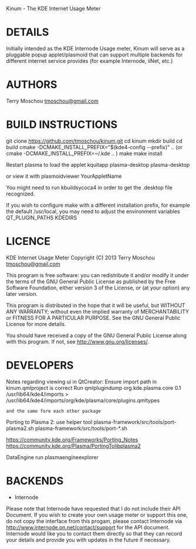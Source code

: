Kinum - The KDE Internet Usage Meter

DETAILS
=======

Initially intended as the KDE Internode Usage meter, Kinum will
serve as a pluggable popup applet/plasmoid that can support multiple
backends for different internet service provides (for example 
Internode, iiNet, etc.)

AUTHORS
=======

Terry Moschou <tmoschou@gmail.com>

BUILD INSTRUCTIONS
==================

git clone https://github.com/tmoschou/kinum.git
cd kinum
mkdir build
cd build
cmake -DCMAKE_INSTALL_PREFIX="$(kde4-config --prefix)" ..
(or
cmake -DCMAKE_INSTALL_PREFIX=~/.kde ..
)
make 
make install

Restart plasma to load the applet 
kquitapp plasma-desktop
plasma-desktop

or view it with 
plasmoidviewer YourAppletName

You might need to run kbuildsycoca4
in order to get the .desktop file recognized.

If you wish to configure make with a different installation prefix, 
for example the default /usr/local, you may need to adjust the
environment variables
  QT_PLUGIN_PATHS
  KDEDIRS

LICENCE
=======

KDE Internet Usage Meter
Copyright (C) 2013  Terry Moschou <tmoschou@gmail.com>

This program is free software: you can redistribute it and/or modify
it under the terms of the GNU General Public License as published by
the Free Software Foundation, either version 3 of the License, or
(at your option) any later version.

This program is distributed in the hope that it will be useful,
but WITHOUT ANY WARRANTY; without even the implied warranty of
MERCHANTABILITY or FITNESS FOR A PARTICULAR PURPOSE.  See the
GNU General Public License for more details.

You should have received a copy of the GNU General Public License
along with this program.  If not, see <http://www.gnu.org/licenses/>.

DEVELOPERS
==========

Notes regarding viewing ui in QtCreator:
 Ensure import path in kinum.qmlproject is correct
 Run 
    qmlplugindump org.kde.plasma.core 0.1 /usr/lib64/kde4/imports > \
      /usr/lib64/kde4/imports/org/kde/plasma/core/plugins.qmltypes
      
    and the same fore each other package

Porting to Plasma 2:
 use helper tool
 plasma-framework/src/tools/port-plasma2.sh
 plasma-framework/src/tools/port-*.sh

 https://community.kde.org/Frameworks/Porting_Notes
 https://community.kde.org/Plasma/PortingTolibplasma2
 
DataEngine 
 run plasmaengineexplorer

BACKENDS
========

* Internode

Please note that Internode have requested that I do not include their API
Document. If you wish to create your own usage meter or support this one, do
not copy the interface from this progam, please contact Internode via
http://www.internode.on.net/contact/support for the API document. Internode 
would like you to contact them directly so that they can record your details
and provide you with updates in the future if necessary.

